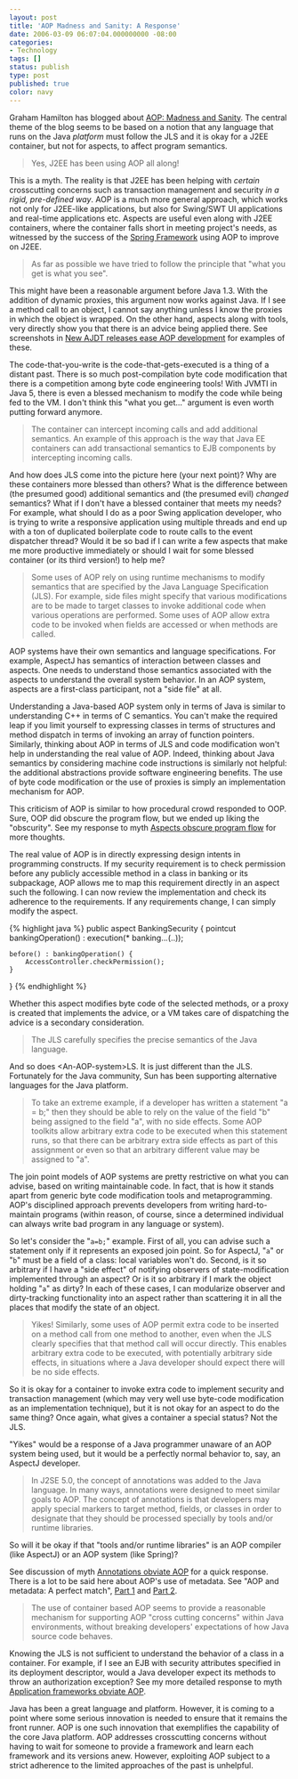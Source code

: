 ```yaml
---
layout: post
title: 'AOP Madness and Sanity: A Response'
date: 2006-03-09 06:07:04.000000000 -08:00
categories:
- Technology
tags: []
status: publish
type: post
published: true
color: navy
---
```

Graham Hamilton has blogged about [AOP: Madness and Sanity](http://weblogs.java.net/blog/kgh/archive/2006/03/aop_madness_and.html). The central theme of the blog seems to be based on a notion that any language that runs on the Java _platform_ must follow the JLS and it is okay for a J2EE container, but not for aspects, to affect program semantics.

> Yes, J2EE has been using AOP all along!

This is a myth. The reality is that J2EE has been helping with _certain_ crosscutting concerns such as transaction management and security _in a rigid, pre-defined way_. AOP is a much more general approach, which works not only for J2EE-like applications, but also for Swing/SWT UI applications and real-time applications etc. Aspects are useful even along with J2EE containers, where the container falls short in meeting project's needs, as witnessed by the success of the [Spring Framework](http://www.springframework.org) using AOP to improve on J2EE.

> As far as possible we have tried to follow the principle that "what you get is what you see".

This might have been a reasonable argument before Java 1.3. With the addition of dynamic proxies, this argument now works against Java. If I see a method call to an object, I cannot say anything unless I know the proxies in which the object is wrapped. On the other hand, aspects along with tools, very directly show you that there is an advice being applied there. See screenshots in [New AJDT releases ease AOP development](http://www.ibm.com/developerworks/java/library/j-aopwork9/index.html) for examples of these.

The code-that-you-write is the code-that-gets-executed is a thing of a distant past. There is so much post-compilation byte code modification that there is a competition among byte code engineering tools! With JVMTI in Java 5, there is even a blessed mechanism to modify the code while being fed to the VM. I don't think this "what you get..." argument is even worth putting forward anymore.

> The container can intercept incoming calls and add additional semantics. An example of this approach is the way that Java EE containers can add transactional semantics to EJB components by intercepting incoming calls.

And how does JLS come into the picture here (your next point)? Why are these containers more blessed than others? What is the difference between (the presumed good) additional semantics and (the presumed evil) _changed_ semantics? What if I don't have a blessed container that meets my needs? For example, what should I do as a poor Swing application developer, who is trying to write a responsive application using multiple threads and end up with a ton of duplicated boilerplate code to route calls to the event dispatcher thread? Would it be so bad if I can write a few aspects that make me more productive immediately or should I wait for some blessed container (or its third version!) to help me?

> Some uses of AOP rely on using runtime mechanisms to modify semantics that are specified by the Java Language Specification (JLS). For example, side files might specify that various modifications are to be made to target classes to invoke additional code when various operations are performed. Some uses of AOP allow extra code to be invoked when fields are accessed or when methods are called.

AOP systems have their own semantics and language specifications. For example, AspectJ has semantics of interaction between classes and aspects. One needs to understand those semantics associated with the aspects to understand the overall system behavior. In an AOP system, aspects are a first-class participant, not a "side file" at all.

Understanding a Java-based AOP system only in terms of Java is similar to understanding C++ in terms of C semantics. You can't make the required leap if you limit yourself to expressing classes in terms of structures and method dispatch in terms of invoking an array of function pointers. Similarly, thinking about AOP in terms of JLS and code modification won't help in understanding the real value of AOP. Indeed, thinking about Java semantics by considering machine code instructions is similarly not helpful: the additional abstractions provide software engineering benefits. The use of byte code modification or the use of proxies is simply an implementation mechanism for AOP.

This criticism of AOP is similar to how procedural crowd responded to OOP. Sure, OOP did obscure the program flow, but we ended up liking the "obscurity". See my response to myth [Aspects obscure program flow](http://www.ibm.com/developerworks/java/library/j-aopwork15/#N10241) for more thoughts.

The real value of AOP is in directly expressing design intents in programming constructs. If my security requirement is to check permission before any publicly accessible method in a class in banking or its subpackage, AOP allows me to map this requirement directly in an aspect such the following. I can now review the implementation and check its adherence to the requirements. If any requirements change, I can simply modify the aspect.

{% highlight java %}
public aspect BankingSecurity {
    pointcut bankingOperation() : execution(* banking..*.*(..));

    before() : bankingOperation() {
        AccessController.checkPermission();
    }
}
{% endhighlight %}

Whether this aspect modifies byte code of the selected methods, or a proxy is created that implements the advice, or a VM takes care of dispatching the advice is a secondary consideration.

> The JLS carefully specifies the precise semantics of the Java language.

And so does &lt;An-AOP-system&gt;LS. It is just different than the JLS. Fortunately for the Java community, Sun has been supporting alternative languages for the Java platform.

> To take an extreme example, if a developer has written a statement "a = b;" then they should be able to rely on the value of the field "b" being assigned to the field "a", with no side effects. Some AOP toolkits allow arbitrary extra code to be executed when this statement runs, so that there can be arbitrary extra side effects as part of this assignment or even so that an arbitrary different value may be assigned to "a".

The join point models of AOP systems are pretty restrictive on what you can advise, based on writing maintainable code. In fact, that is how it stands apart from generic byte code modification tools and metaprogramming. AOP's disciplined approach prevents developers from writing hard-to-maintain programs (within reason, of course, since a determined individual can always write bad program in any language or system).

So let's consider the "`a=b;`" example. First of all, you can advise such a statement only if it represents an exposed join point. So for AspectJ, "`a`" or "`b`" must be a field of a class: local variables won't do. Second, is it so arbitrary if I have a "side effect" of notifying observers of state-modification implemented through an aspect? Or is it so arbitrary if I mark the object holding "`a`" as dirty? In each of these cases, I can modularize observer and dirty-tracking functionality into an aspect rather than scattering it in all the places that modify the state of an object.

> Yikes! Similarly, some uses of AOP permit extra code to be inserted on a method call from one method to another, even when the JLS clearly specifies that that method call will occur directly. This enables arbitrary extra code to be executed, with potentially arbitrary side effects, in situations where a Java developer should expect there will be no side effects.

So it is okay for a container to invoke extra code to implement security and transaction management (which may very well use byte-code modification as an implementation technique), but it is not okay for an aspect to do the same thing? Once again, what gives a container a special status? Not the JLS.

"Yikes" would be a response of a Java programmer unaware of an AOP system being used, but it would be a perfectly normal behavior to, say, an AspectJ developer.

> In J2SE 5.0, the concept of annotations was added to the Java language. In many ways, annotations were designed to meet similar goals to AOP. The concept of annotations is that developers may apply special markers to target method, fields, or classes in order to designate that they should be processed specially by tools and/or runtime libraries.

So will it be okay if that "tools and/or runtime libraries" is an AOP compiler (like AspectJ) or an AOP system (like Spring)?

See discussion of myth [Annotations obviate AOP](http://www.ibm.com/developerworks/java/library/j-aopwork15/#N10224) for a quick response. There is a lot to be said here about AOP's use of metadata. See "AOP and metadata: A perfect match", [Part 1](http://www.ibm.com/developerworks/java/library/j-aopwork3/index.html) and [Part 2](http://www.ibm.com/developerworks/java/library/j-aopwork4/index.html).

> The use of container based AOP seems to provide a reasonable mechanism for supporting AOP "cross cutting concerns" within Java environments, without breaking developers' expectations of how Java source code behaves.

Knowing the JLS is not sufficient to understand the behavior of a class in a container. For example, if I see an EJB with security attributes specified in its deployment descriptor, would a Java developer expect its methods to throw an authorization exception? See my more detailed response to myth [Application frameworks obviate AOP](http://www.ibm.com/developerworks/java/library/j-aopwork15/#N101F5).

Java has been a great language and platform. However, it is coming to a point where some serious innovation is needed to ensure that it remains the front runner. AOP is one such innovation that exemplifies the capability of the core Java platform. AOP addresses crosscutting concerns without having to wait for someone to provide a framework and learn each framework and its versions anew. However, exploiting AOP subject to a strict adherence to the limited approaches of the past is unhelpful.
